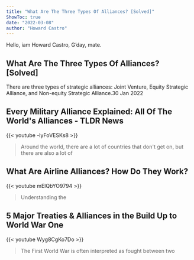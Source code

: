 ```yaml
---
title: "What Are The Three Types Of Alliances? [Solved]"
ShowToc: true 
date: "2022-03-08"
author: "Howard Castro" 
---
```


Hello, iam Howard Castro, G’day, mate.
## What Are The Three Types Of Alliances? [Solved]
There are three types of strategic alliances: Joint Venture, Equity Strategic Alliance, and Non-equity Strategic Alliance.30 Jan 2022

## Every Military Alliance Explained: All Of The World's Alliances - TLDR News
{{< youtube -lyFoVESKs8 >}}
>Around the world, there are a lot of countries that don't get on, but there are also a lot of 

## What Are Airline Alliances? How Do They Work?
{{< youtube mElQbYO9794 >}}
>Understanding the 

## 5 Major Treaties & Alliances in the Build Up to World War One
{{< youtube Wyg8CgKo7Do >}}
>The First World War is often interpreted as fought between two 

